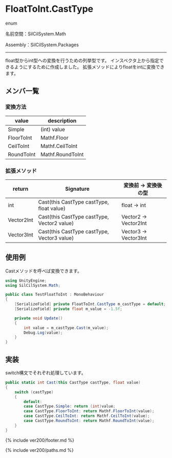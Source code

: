 # FloatToInt.CastType

enum

名前空間：SilCilSystem.Math

Assembly：SilCilSystem.Packages

---

float型からint型への変換を行うための列挙型です。
インスペクタ上から指定できるようにするために作成しました。
拡張メソッドによりfloatをintに変換できます。

## メンバ一覧

### 変換方法

|value|description|
|-|-|
|Simple|(int) value|
|FloorToInt|Mathf.Floor|
|CeilToInt|Mathf.CeilToInt|
|RoundToInt|Mathf.RoundToInt|

### 拡張メソッド

|return|Signature|変換前 -> 変換後の型|
|-|-|-|
|int|Cast(this CastType castType, float value)|float -> int|
|Vector2Int|Cast(this CastType castType, Vector2 value)|Vector2 -> Vector2Int|
|Vector3Int|Cast(this CastType castType, Vector3 value)|Vector3 -> Vector3Int|

## 使用例

Castメソッドを呼べば変換できます。

```cs
using UnityEngine;
using SilCilSystem.Math;

public class TestFloatToInt : MonoBehaviour
{
    [SerializeField] private FloatToInt.CastType m_castType = default;
    [SerializeField] private float m_value = -1.5f;

    private void Update()
    {
        int value = m_castType.Cast(m_value);
        Debug.Log(value);
    }
}
```

## 実装

switch構文でそれぞれ処理しています。

```cs
public static int Cast(this CastType castType, float value)
{
    switch (castType)
    {
        default:
        case CastType.Simple: return (int)value;
        case CastType.FloorToInt: return Mathf.FloorToInt(value);
        case CastType.CeilToInt: return Mathf.CeilToInt(value);
        case CastType.RoundToInt: return Mathf.RoundToInt(value);
    }
}
```

<!--- footer --->

{% include ver200/footer.md %}

<!--- 参照 --->

{% include ver200/paths.md %}
